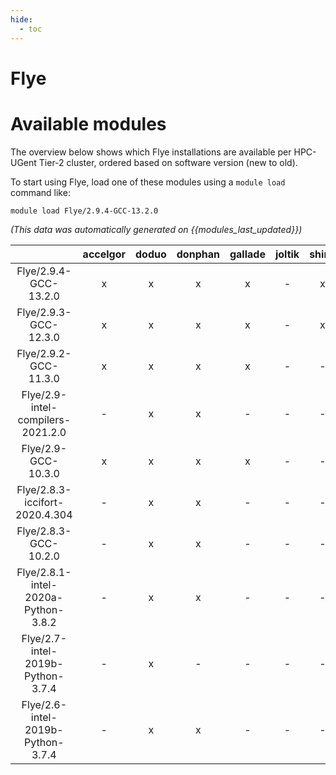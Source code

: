 ```yaml
---
hide:
  - toc
---
```


Flye
====

# Available modules


The overview below shows which Flye installations are available per HPC-UGent Tier-2 cluster, ordered based on software version (new to old).

To start using Flye, load one of these modules using a `module load` command like:

```shell
module load Flye/2.9.4-GCC-13.2.0
```

*(This data was automatically generated on {{modules_last_updated}})*  

| |accelgor|doduo|donphan|gallade|joltik|shinx|skitty|
| :---: | :---: | :---: | :---: | :---: | :---: | :---: | :---: |
|Flye/2.9.4-GCC-13.2.0|x|x|x|x|-|x|x|
|Flye/2.9.3-GCC-12.3.0|x|x|x|x|-|x|x|
|Flye/2.9.2-GCC-11.3.0|x|x|x|x|-|-|-|
|Flye/2.9-intel-compilers-2021.2.0|-|x|x|-|-|-|-|
|Flye/2.9-GCC-10.3.0|x|x|x|x|-|-|-|
|Flye/2.8.3-iccifort-2020.4.304|-|x|x|-|-|-|-|
|Flye/2.8.3-GCC-10.2.0|-|x|x|-|-|-|-|
|Flye/2.8.1-intel-2020a-Python-3.8.2|-|x|x|-|-|-|-|
|Flye/2.7-intel-2019b-Python-3.7.4|-|x|-|-|-|-|-|
|Flye/2.6-intel-2019b-Python-3.7.4|-|x|x|-|-|-|-|
